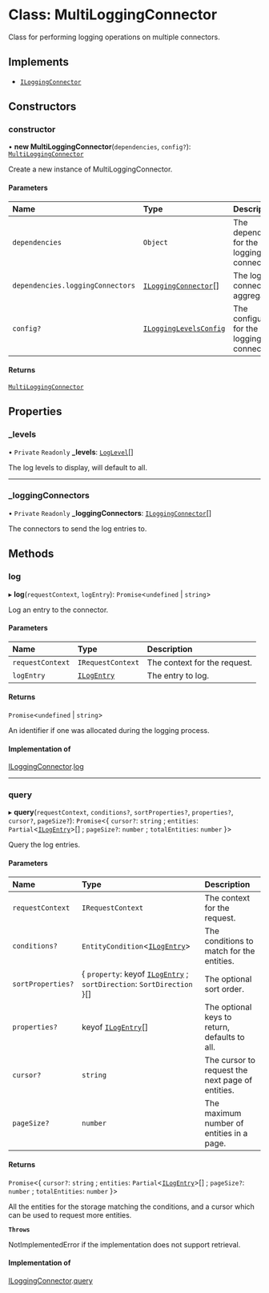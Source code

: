 # Class: MultiLoggingConnector

Class for performing logging operations on multiple connectors.

## Implements

- [`ILoggingConnector`](../interfaces/ILoggingConnector.md)

## Constructors

### constructor

• **new MultiLoggingConnector**(`dependencies`, `config?`): [`MultiLoggingConnector`](MultiLoggingConnector.md)

Create a new instance of MultiLoggingConnector.

#### Parameters

| Name | Type | Description |
| :------ | :------ | :------ |
| `dependencies` | `Object` | The dependencies for the logging connector. |
| `dependencies.loggingConnectors` | [`ILoggingConnector`](../interfaces/ILoggingConnector.md)[] | The logging connectors to aggregate. |
| `config?` | [`ILoggingLevelsConfig`](../interfaces/ILoggingLevelsConfig.md) | The configuration for the logging connector. |

#### Returns

[`MultiLoggingConnector`](MultiLoggingConnector.md)

## Properties

### \_levels

• `Private` `Readonly` **\_levels**: [`LogLevel`](../globals.md#loglevel)[]

The log levels to display, will default to all.

___

### \_loggingConnectors

• `Private` `Readonly` **\_loggingConnectors**: [`ILoggingConnector`](../interfaces/ILoggingConnector.md)[]

The connectors to send the log entries to.

## Methods

### log

▸ **log**(`requestContext`, `logEntry`): `Promise`\<`undefined` \| `string`\>

Log an entry to the connector.

#### Parameters

| Name | Type | Description |
| :------ | :------ | :------ |
| `requestContext` | `IRequestContext` | The context for the request. |
| `logEntry` | [`ILogEntry`](../interfaces/ILogEntry.md) | The entry to log. |

#### Returns

`Promise`\<`undefined` \| `string`\>

An identifier if one was allocated during the logging process.

#### Implementation of

[ILoggingConnector](../interfaces/ILoggingConnector.md).[log](../interfaces/ILoggingConnector.md#log)

___

### query

▸ **query**(`requestContext`, `conditions?`, `sortProperties?`, `properties?`, `cursor?`, `pageSize?`): `Promise`\<\{ `cursor?`: `string` ; `entities`: `Partial`\<[`ILogEntry`](../interfaces/ILogEntry.md)\>[] ; `pageSize?`: `number` ; `totalEntities`: `number`  }\>

Query the log entries.

#### Parameters

| Name | Type | Description |
| :------ | :------ | :------ |
| `requestContext` | `IRequestContext` | The context for the request. |
| `conditions?` | `EntityCondition`\<[`ILogEntry`](../interfaces/ILogEntry.md)\> | The conditions to match for the entities. |
| `sortProperties?` | \{ `property`: keyof [`ILogEntry`](../interfaces/ILogEntry.md) ; `sortDirection`: `SortDirection`  }[] | The optional sort order. |
| `properties?` | keyof [`ILogEntry`](../interfaces/ILogEntry.md)[] | The optional keys to return, defaults to all. |
| `cursor?` | `string` | The cursor to request the next page of entities. |
| `pageSize?` | `number` | The maximum number of entities in a page. |

#### Returns

`Promise`\<\{ `cursor?`: `string` ; `entities`: `Partial`\<[`ILogEntry`](../interfaces/ILogEntry.md)\>[] ; `pageSize?`: `number` ; `totalEntities`: `number`  }\>

All the entities for the storage matching the conditions,
and a cursor which can be used to request more entities.

**`Throws`**

NotImplementedError if the implementation does not support retrieval.

#### Implementation of

[ILoggingConnector](../interfaces/ILoggingConnector.md).[query](../interfaces/ILoggingConnector.md#query)
